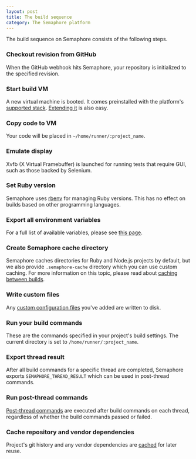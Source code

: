 ```yaml
---
layout: post
title: The build sequence
category: The Semaphore platform
---
```


The build sequence on Semaphore consists of the following steps.

### Checkout revision from GitHub

When the GitHub webhook hits Semaphore, your repository is initialized to the specified revision.

### Start build VM

A new virtual machine is booted. It comes preinstalled with the platform's [supported stack](/supported-stack). [Extending it](/how-to-install-dependency) is also easy.

### Copy code to VM

Your code will be placed in `~/home/runner/:project_name`.

### Emulate display

Xvfb (X Virtual Framebuffer) is launched for running tests that require GUI, such as those backed by Selenium.

### Set Ruby version

Semaphore uses [rbenv](https://github.com/sstephenson/rbenv) for managing Ruby versions. This has no effect on builds based on other programming languages.

### Export all environment variables

For a full list of available variables, please see [this page](/available-environment-variables).

### Create Semaphore cache directory

Semaphore caches directories for Ruby and Node.js projects by default, but we also provide `.semaphore-cache` directory which you can use custom caching. For more information on this topic, please read about [caching between builds](/cache-between-builds).

### Write custom files

Any [custom configuration files](/how-to-securely-add-custom-file) you've added are written to disk.

### Run your build commands

These are the commands specified in your project's build settings. The current directory is set to `/home/runner/:project_name`.

### Export thread result

After all build commands for a specific thread are completed, Semaphore exports `SEMAPHORE_THREAD_RESULT` which can be used in post-thread commands.

### Run post-thread commands

[Post-thread commands](/post-thread-commands) are executed after build commands on each thread, regardless of whether the build commands passed or failed.

### Cache repository and vendor dependencies

Project's git history and any vendor dependencies are [cached](/cache-between-builds) for later reuse.
